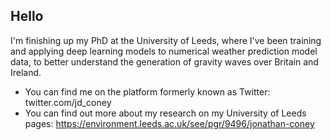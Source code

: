 ## Hello 

I'm finishing up my PhD at the University of Leeds, where I've been training and applying deep learning models to numerical weather prediction model data, to better understand the generation of gravity waves over Britain and Ireland.

- You can find me on the platform formerly known as Twitter: twitter.com/jd_coney
- You can find out more about my research on my University of Leeds pages: https://environment.leeds.ac.uk/see/pgr/9496/jonathan-coney

<!--
**jdconey/jdconey** is a ✨ _special_ ✨ repository because its `README.md` (this file) appears on your GitHub profile.

Here are some ideas to get you started:

- 🔭 I’m currently working on ...
- 🌱 I’m currently learning ...
- 👯 I’m looking to collaborate on ...
- 🤔 I’m looking for help with ...
- 💬 Ask me about ...
- 📫 How to reach me: ...
- 😄 Pronouns: ...
- ⚡ Fun fact: ...
-->
